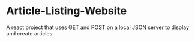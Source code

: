 # Article-Listing-Website
A react project that uses GET and POST on a local JSON server to display and create articles
